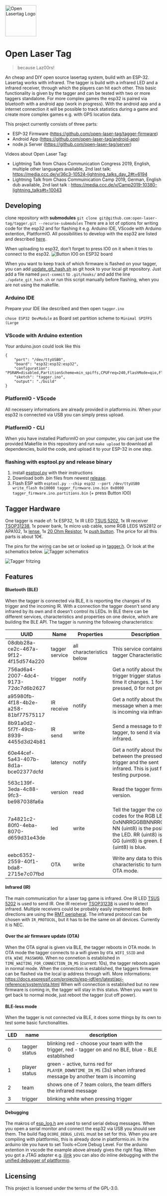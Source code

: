 <img src="docs/images/open-lasertag-logo.svg" alt="Open Lasertag Logo" width="100"/>

# Open Laser Tag
> because Laz00rs!

An cheap and DIY open source lasertag system, build with an ESP-32. Lasertag works with infrared. The tagger is build with a infrared LED and a infrared receiver, through which the players can hit each other. This basic functionality is given by the tagger and can be tested with two or more taggers standalone. For more complex games the esp32 is paired via bluetooth with a android app (work in progress). With the android app and a internet connection it will be possible to track statistics during a game and create more complex games e.g. with GPS location data.

This project currently consists of three parts:
* ESP-32 Firmware (https://github.com/open-laser-tag/tagger-firmware)
* Android App (https://github.com/open-laser-tag/android-app)
* node.js Server (https://github.com/open-laser-tag/server)

Videos about Open Laser Tag:
* Lightning Talk from Chaos Communication Congress 2019, English, multiple other languages available, 2nd last talk:  https://media.ccc.de/v/36c3-10524-lightning_talks_day_2#t=6194
* Lightning Talk from Chaos Commuinication Camp 2019, German, English dub available, 2nd last talk : https://media.ccc.de/v/Camp2019-10380-lightning_talks#t=10043


## Developing
clone repository with **submodules**
`git clone git@github.com:open-laser-tag/tagger.git --recurse-submodules`
There are a lot of options for writing code for the esp32 and for flashing it e.g. Arduino IDE, VScode with Arduino extention, PlattformIO. All possibilities to develop with the esp32 are listed and described [here](https://github.com/espressif/arduino-esp32/).

When uploading to esp32, don't forget to press IO0 on it when it tries to connect to the esp32.
![Button IO0 on ESP32 board](https://raw.githubusercontent.com/wiki/open-laser-tag/tagger/nodemcu_esp32_buttonio0.jpg)

When you want to keep track of which firmware is flashed on your tagger, you can add [update_git_hash.sh](https://github.com/open-laser-tag/tagger/blob/master/update_git_hash.sh) as git hook to your local git repository. Just add a file named `post-commit` to `.git/hooks/` and add the line `./update_git_hash.sh` or run this script manually before flashing, when you are not using the makefile.

### Arduino IDE
Prepare your IDE like described and then open
`tagger.ino`

`chose ESP32 DevModule` as Board
set partition scheme to `Minimal SPIFFS (Large `

### VScode with Arduino extention
Your arduino.json could look like this
```
{
    "port": "/dev/ttyUSB0",
    "board": "esp32:esp32:esp32",
    "configuration": "PSRAM=disabled,PartitionScheme=min_spiffs,CPUFreq=240,FlashMode=qio,FlashFreq=80,FlashSize=4M,UploadSpeed=921600,DebugLevel=debug",
    "sketch": "tagger.ino",
    "output": "./build"
}
```

### PlatformIO - VScode
All necessery informations are already provided in platformio.ini. When your esp32 is connected via USB you can simply press upload.

### PlatformIO - CLI
When you have installed PlatformIO on your computer, you can just use the provided Makefile in this repository and run
`make upload` to download all dependencies, build the code, and upload it to your ESP-32 in one step.

### flashing with esptool.py and release binary
1. install [esptool.py](https://github.com/espressif/esptool) with their instructions
2. Download both .bin files from newest [release](https://github.com/open-laser-tag/tagger/releases/).
3. Flash ESP with `esptool.py --chip esp32 --port /dev/ttyUSB0 write_flash 0x10000 tagger_firmware.ino.bin 0x8000 tagger_firmware.ino.partitions.bin` (+ press Button IO0)

## Tagger Hardware
One tagger is made of: 1x ESP32, 1x IR LED [TSUS 5202](https://www.conrad.de/de/p/vishay-tsus-5202-cqw-13-ir-emitter-950-nm-15-5-mm-radial-bedrahtet-184551.html), 1x IR receiver [TSOP31238](https://www.segor.de/#Q=TSOP31238&M=1), 1x power bank, 1x micro usb cable, some RGB LEDS WS2812 or APA102, 1x [lense](https://www.ebay.de/itm/2x-Cardboard-Virtual-Reality-VR-BiConvex-Lenses-Only-25mm-x-45mm-OF-T-TPI/352821781036?ssPageName=STRK%3AMEBIDX%3AIT&_trksid=p2057872.m2749.l2649), 1x [20 Ohm Resistor](https://www.segor.de/#Q=MF20R-1%2525&M=1), 1x [push button](https://www.segor.de/#/hilfe-zum-katalog). The price for all this parts is about 10€.

The pins for the wiring can be set or looked up in [tagger.h](https://github.com/open-laser-tag/tagger/blob/dev/src/tagger.h). Or look at the schematics below.
![Tagger schematics](https://github.com/open-laser-tag/tagger/blob/master/docs/images/schematic.png)

![Tagger fritzing](https://github.com/open-laser-tag/tagger/blob/master/docs/images/tagger_Steckplatine.png)

## Features
#### Bluetooth (BLE)
When the tagger is connected via BLE, it is reporting the changes of its trigger and the incoming IR. With a connection the tagger doesn't send any infrared by its own and it doesn't control its LEDs. In BLE there can be different services, characteristics and properties on one device, which are building the BLE API. The tagger is running the following characteristics:

| UUID | Name | Properties | Description |
|---|---|---|---|
| 08dbb28a-ce2c-467a-9f12-4f15d574a220 | tagger service | all characteristics below | This service contains all tagger Characteristics. |
| 756ad6a4-2007-4dc4-9173-72dc7d6b2627 | trigger | notify | Get a notify about the trigger trigger status every time it changes. 1 for pressed, 0 for not pressed |
| a95980fb-4f18-4b2e-a258-81bf77575117 | IR receive | notify | Get a notify about the message when a message is incoming via infrared. |
| 8b91a0d2-5f7f-49cb-8939-4455d3d24b81 | IR send | write | Send a message to the tagger, to send it via infrared. |
| 60e44cef-5a43-407b-8d1a-bce02377dcfd | latency | notify | Get a notify about the time between the pressed trigger and the sent infrared. This is just for testing purpose. |
| 563c139f-3eda-4c88-9fc3-be987038fa6a | version | read | Read the tagger firmware version. |
| 7a4821c2-80f0-4eba-8070-d659d31e43de | led | write | Tell the tagger the color codes for the RGB LEDs: 0xNNRRGGBBNNRRGGBB... NN (uint8) is the position of the LED. RR (uint8) is red. GG (uint8) is green. BB (uint8) is blue. |
| eebc6352-2559-40f1-bda8-2715e7c07fbd | OTA | write | Write any data to this characteristic to turn on OTA mode.

#### Infrared (IR)
The main communication for a laser tag game is infrared. One IR LED [TSUS 5202](https://www.conrad.de/de/p/vishay-tsus-5202-cqw-13-ir-emitter-950-nm-15-5-mm-radial-bedrahtet-184551.html) is used to send IR. One IR receiver [TSOP31238](https://www.segor.de/#Q=TSOP31238&M=1) is used to detect infrared. Multiple receivers could be probably easily implemented. Both directions are using the [RMT peripheral](https://docs.espressif.com/projects/esp-idf/en/latest/api-reference/peripherals/rmt.html). The infrared protocol can be chosen with `IR_PROTOCOL`, but it has to be the same on all devices. Currently it is NEC.

#### Over the air firmware update (OTA)
When the OTA signal is given via BLE, the tagger reboots in OTA mode. In OTA mode the tagger connects to a wifi given by `OTA_WIFI_SSID` and `OTA_WIWI_PASSWORD`. When no connetion is established in `TIME_WAITING_FOR_CONNECTION_IN_MS` (current: 10s), the tagger reboots again in normal mode. When the connection is established, the taggers firmware can be flashed via the local ip address through wifi.
More informations: https://docs.espressif.com/projects/esp-idf/en/latest/api-reference/system/ota.html
When wifi connection is established but no new firmware is coming in, the tagger will stay in this status. When you want to get back to normal mode, just reboot the tagger (cut off power).

#### BLE-less mode
When the tagger is not connected via BLE, it does some things by its own to test some basic functionalities.

| LED | name | description |
| --- | --- | --- |
| 0 | tagger status | blinking red - choose your team with the trigger, red - tagger on and no BLE, blue - BLE established |
| 1 | player status | green - active, turns red for `PLAYER_DOWNTIME_IN_MS` (3s) when infrared message by another team is incoming |
| 2 | team | shows one of 7 team colors, the team differs the infrared message |
| 3 | trigger | blinking white when pressing trigger |

#### Debugging
The makros of [esp_log.h](https://docs.espressif.com/projects/esp-idf/en/latest/api-reference/system/log.html) are used to send serial debug messages. When you open a serial monitor and connect the esp32 via USB you should see them. The build flag `DCORE_DEBUG_LEVEL` must be set for this. When you are compiling with plattformio, this is already done in plattformio.ini. In the arduino ide you have to set Tools->Core Debug Level. For the arduino extention in vscode the example above already gives the right flag.
When you got a JTAG adapter e.g. [jlink](https://www.ebay.de/itm/ARM7-ARM9-ARM11-J-link-V8-Emulator-Cortex-M3-IAR-STM32-JTAG-Schnittstelle-CYED/233389427917?hash=item3657180ccd:g:Ex4AAOSwYIxX-8DR) you can also do inline debugging with the [unified debugger of plattformio](https://docs.platformio.org/en/latest/plus/debugging.html).

## Licensing

This project is licensed under the terms of the GPL-3.0.
